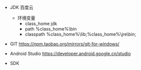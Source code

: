 - JDK 百度云
  - 环境变量
    - class_home jdk
    - path %class_home%\bin
    - classpath %class_home%\lib;%class_home%\jre\bin;
- GIT https://npm.taobao.org/mirrors/git-for-windows/

- Android Studio https://developer.android.google.cn/studio

- SDK 
